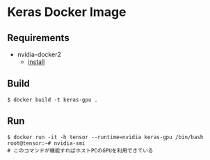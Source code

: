 # Keras Docker Image

## Requirements
- nvidia-docker2
    - [install](https://github.com/NVIDIA/nvidia-docker/wiki/Installation-(version-2.0)#installing-version-20)

## Build

```
$ docker build -t keras-gpu .
```


## Run

```
$ docker run -it -h tensor --runtime=nvidia keras-gpu /bin/bash 
root@tensor:~# nvidia-smi
# このコマンドが機能すればホストPCのGPUを利用できている
```
